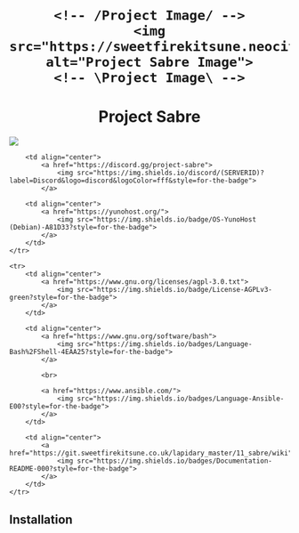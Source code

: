 <!-- /Title/ -->

<h1 align="center">
	
	<!-- /Project Image/ -->
	<img src="https://sweetfirekitsune.neocities.org/img/project_header/11_sabre.png" alt="Project Sabre Image">
	<!-- \Project Image\ -->
</h1>

<!-- /Project Title/ -->
<h1 align="center">Project Sabre</h1>
<!-- \Project Title\ -->

<!-- /Project Description/ -->
<p align="center>Project Sabre is the internal project used to collect all data relating to the website collection under the domain sweetfirekitsune.co.uk along with scripts that are used.</p>
<!-- \Project Description\ -->


<!-- /Project Badges/ -->
<table>
	<tr>
		<td align="center">
			<a href="https://git.sweetfirekitsune.co.uk/lapidary_master/11_sabre/releases">
				<img src="https://img.shields.io/badge/Version-0.0.0-7851a9?style=for-the-badge">
			</a>
		</td>
		
		<td align="center">
			<a href="https://discord.gg/project-sabre">
				<img src="https://img.shields.io/discord/(SERVERID)?label=Discord&logo=discord&logoColor=fff&style=for-the-badge">
			</a>
		
		<td align="center">
			<a href="https://yunohost.org/">
				<img src="https://img.shields.io/badge/OS-YunoHost (Debian)-A81D33?style=for-the-badge">
			</a>
		</td>
	</tr>
	
	<tr>
		<td align="center">
			<a href="https://www.gnu.org/licenses/agpl-3.0.txt">
				<img src="https://img.shields.io/badge/License-AGPLv3-green?style=for-the-badge">
			</a>
		</td>
		
		<td align="center">
			<a href="https://www.gnu.org/software/bash">
				<img src="https://img.shields.io/badges/Language-Bash%2FShell-4EAA25?style=for-the-badge">
			</a>
			
			<br>
			
			<a href="https://www.ansible.com/">
				<img src="https://img.shields.io/badges/Language-Ansible-E00?style=for-the-badge">
			</a>
		</td>
		
		<td align="center">
			<a href="https://git.sweetfirekitsune.co.uk/lapidary_master/11_sabre/wiki">
				<img src="https://img.shields.io/badges/Documentation-README-000?style=for-the-badge">
			</a>
		</td>
	</tr>
</table>
<!-- \Title\ -->

<!-- // -->
## Installation



